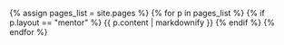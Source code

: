 {% assign pages_list = site.pages %} {% for p in pages_list %} {% if p.layout == "mentor" %} {{ p.content | markdownify }} {% endif %} {% endfor %}
